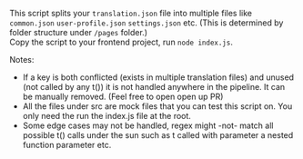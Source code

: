 This script splits your `translation.json` file into multiple files like `common.json` `user-profile.json` `settings.json` etc. (This is determined by folder structure under `/pages` folder.)  
Copy the script to your frontend project, run `node index.js`.

Notes:
* If a key is both conflicted (exists in multiple translation files) and unused (not called by any t()) it is not handled anywhere in the pipeline. It can be manually removed.
(Feel free to open open up PR)
* All the files under src are mock files that you can test this script on. You only need the run the index.js file at the root.
* Some edge cases may not be handled, regex might -not- match all possible t() calls under the sun such as t called with parameter a nested function parameter etc.


